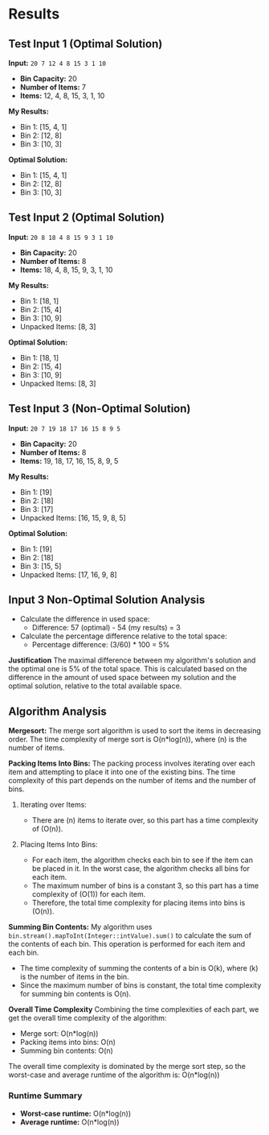 
# Results

## Test Input 1 (Optimal Solution)

**Input:** `20 7 12 4 8 15 3 1 10`

- **Bin Capacity:** 20
- **Number of Items:** 7
- **Items:** 12, 4, 8, 15, 3, 1, 10

**My Results:**

- Bin 1: [15, 4, 1]
- Bin 2: [12, 8]
- Bin 3: [10, 3]

**Optimal Solution:**

- Bin 1: [15, 4, 1]
- Bin 2: [12, 8]
- Bin 3: [10, 3]

## Test Input 2 (Optimal Solution)

**Input:** `20 8 18 4 8 15 9 3 1 10`

- **Bin Capacity:** 20
- **Number of Items:** 8
- **Items:** 18, 4, 8, 15, 9, 3, 1, 10

**My Results:**

- Bin 1: [18, 1]
- Bin 2: [15, 4]
- Bin 3: [10, 9]
- Unpacked Items: [8, 3]

**Optimal Solution:**

- Bin 1: [18, 1]
- Bin 2: [15, 4]
- Bin 3: [10, 9]
- Unpacked Items: [8, 3]

## Test Input 3 (Non-Optimal Solution)

**Input:** `20 7 19 18 17 16 15 8 9 5`

- **Bin Capacity:** 20
- **Number of Items:** 8
- **Items:** 19, 18, 17, 16, 15, 8, 9, 5

**My Results:**

- Bin 1: [19]
- Bin 2: [18]
- Bin 3: [17]
- Unpacked Items: [16, 15, 9, 8, 5]

**Optimal Solution:**

- Bin 1: [19]
- Bin 2: [18]
- Bin 3: [15, 5]
- Unpacked Items: [17, 16, 9, 8]

## Input 3 Non-Optimal Solution Analysis

- Calculate the difference in used space:
  - Difference: 57 (optimal) - 54 (my results) = 3
- Calculate the percentage difference relative to the total space:
  - Percentage difference: (3/60) * 100 = 5%

**Justification**
The maximal difference between my algorithm's solution and the optimal one is 5% of the total space. This is calculated based on the difference in the amount of used space between my solution and the optimal solution, relative to the total available space.

## Algorithm Analysis

**Mergesort:** The merge sort algorithm is used to sort the items in decreasing order. The time complexity of merge sort is O(n*log(n)), where \(n\) is the number of items.

**Packing Items Into Bins:** The packing process involves iterating over each item and attempting to place it into one of the existing bins. The time complexity of this part depends on the number of items and the number of bins.

1) Iterating over Items:
   - There are \(n\) items to iterate over, so this part has a time complexity of \(O(n)\).

2) Placing Items Into Bins:
   - For each item, the algorithm checks each bin to see if the item can be placed in it. In the worst case, the algorithm checks all bins for each item.
   - The maximum number of bins is a constant 3, so this part has a time complexity of \(O(1)\) for each item.
   - Therefore, the total time complexity for placing items into bins is \(O(n)\).

**Summing Bin Contents:** My algorithm uses `bin.stream().mapToInt(Integer::intValue).sum()` to calculate the sum of the contents of each bin. This operation is performed for each item and each bin.

- The time complexity of summing the contents of a bin is O(k), where \(k\) is the number of items in the bin.
- Since the maximum number of bins is constant, the total time complexity for summing bin contents is O(n).

**Overall Time Complexity** Combining the time complexities of each part, we get the overall time complexity of the algorithm:

- Merge sort: O(n*log(n))
- Packing items into bins: O(n)
- Summing bin contents: O(n)

The overall time complexity is dominated by the merge sort step, so the worst-case and average runtime of the algorithm is: O(n*log(n))

### Runtime Summary

- **Worst-case runtime:** O(n*log(n))
- **Average runtime:** O(n*log(n))
